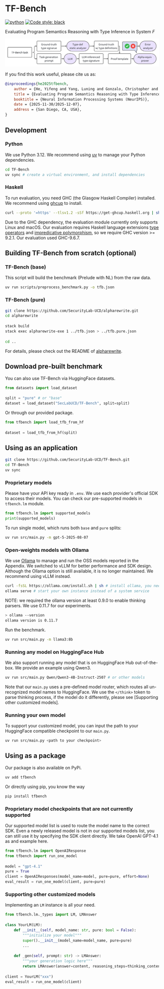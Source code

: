 # TF-Bench

[![python](https://img.shields.io/badge/Python-3.12-3776AB.svg?style=flat&logo=python&logoColor=white)](https://www.python.org)
[![Code style: black](https://img.shields.io/badge/code%20style-black-000000.svg)](https://github.com/psf/black)

Evaluating Program Semantics Reasoning with Type Inference in System _F_

![evaluation workflow](./imgs/tfb.png)

If you find this work useful, please cite us as:

```bibtex
@inproceedings{he2025tfbench,
    author = {He, Yifeng and Yang, Luning and Gonzalo, Christopher and Chen, Hao},
    title = {Evaluating Program Semantics Reasoning with Type Inference in System F},
    booktitle = {Neural Information Processing Systems (NeurIPS)},
    date = {2025-11-30/2025-12-07},
    address = {San Diego, CA, USA},
}
```

## Development

### Python

We use Python 3.12.
We recommend using [uv](https://docs.astral.sh/uv/getting-started/installation/) to manage your Python dependencies.

```sh
cd TF-Bench
uv sync # create a virtual environment, and install dependencies
```

### Haskell

To run evaluation, you need GHC (the Glasgow Haskell Compiler) installed.
We recommend using [ghcup](https://www.haskell.org/ghcup/) to install.

```sh
curl --proto '=https' --tlsv1.2 -sSf https://get-ghcup.haskell.org | sh
```

Due to the GHC dependency, the evaluation module currently only supports Linux and macOS.
Our evaluation requires Haskell language extensions [type operators](https://ghc.gitlab.haskell.org/ghc/doc/users_guide/exts/type_operators.html)
and [impredicative polymorphism](https://ghc.gitlab.haskell.org/ghc/doc/users_guide/exts/impredicative_types.html),
so we require GHC version >= 9.2.1.
Our evaluation used GHC-9.6.7.

## Building TF-Bench from scratch (optional)

### TF-Bench (base)

This script will build the benchmark (Prelude with NL) from the raw data.

```sh
uv run scripts/preprocess_benchmark.py -o tfb.json
```

### TF-Bench (pure)

```sh
git clone https://github.com/SecurityLab-UCD/alpharewrite.git
cd alpharewrite

stack build
stack exec alpharewrite-exe 1 ../tfb.json > ../tfb.pure.json

cd ..
```

For details, please check out the README of [alpharewrite](https://github.com/SecurityLab-UCD/alpharewrite).

## Download pre-built benchmark

You can also use TF-Bench via HuggingFace datasets.

```python
from datasets import load_dataset

split = "pure" # or "base"
dataset = load_dataset("SecLabUCD/TF-Bench", split=split)
```

Or through our provided package.

```python
from tfbench import load_tfb_from_hf

dataset = load_tfb_from_hf(split)
```

## Using as an application

```sh
git clone https://github.com/SecurityLab-UCD/TF-Bench.git
cd TF-Bench
uv sync
```

### Proprietary models

Please have your API key ready in `.env`.
We use each provider's official SDK to access their models.
You can check our pre-supported models in `tfbench.lm` module.

```python
from tfbench.lm import supported_models
print(supported_models)
```

To run single model, which runs both `base` and `pure` splits:

```sh
uv run src/main.py -m gpt-5-2025-08-07
```

### Open-weights models with Ollama

We use [Ollama](https://ollama.com/) to manage and run the OSS models reported in the Appendix.
We switched to vLLM for better performance and SDK design.
Although the Ollama option is still available,
it is no longer maintained.
We recommend using vLLM instead.

```sh
curl -fsSL https://ollama.com/install.sh | sh # install ollama, you need sudo for this
ollama serve # start your own instance instead of a system service
```

NOTE: we required the ollama version at least 0.9.0 to enable thinking parsers.
We use 0.11.7 for our experiments.

```sh
> ollama --version
ollama version is 0.11.7
```

Run the benchmark.

```sh
uv run src/main.py -m llama3:8b
```

### Running any model on HuggingFace Hub

We also support running any model that is on HuggingFace Hub out-of-the-box.
We provide an example using Qwen3.

```sh
uv run src/main.py Qwen/Qwen3-4B-Instruct-2507 # or other models
```

Note that our `main.py` uses a pre-defined model router,
which routes all un-recognized model names to HuggingFace.
We use the `</think>` token to parse thinking process,
if the model do it differently, please see [Supporting other customized models].

### Running your own model

To support your customized model,
you can input the path to your HuggingFace compatible checkpoint to our `main.py`.

```sh
uv run src/main.py <path to your checkpoint>
```

## Using as a package

Our package is also available on PyPi.

```sh
uv add tfbench
```

Or directly using pip, you know the way

```sh
pip install tfbench
```

### Proprietary model checkpoints that are not currently supported

Our supported model list is used to route the model name to the correct SDK.
Even a newly released model is not in our supported models list,
you can still use it by specifying the SDK client directly.
We take OpenAI GPT-4.1 as and example here.

```python
from tfbench.lm import OpenAIResponse
from tfbench import run_one_model

model = "gpt-4.1"
pure = True
client = OpenAIResponses(model_name=model, pure=pure, effort=None)
eval_result = run_one_model(client, pure=pure)
```

### Supporting other customized models

Implementing an `LM` instance is all your need.

```python
from tfbench.lm._types import LM, LMAnswer

class YourLM(LM):
    def __init__(self, model_name: str, pure: bool = False):
        """initialize your model"""
        super().__init__(model_name=model_name, pure=pure)
        ...

    def _gen(self, prompt: str) -> LMAnswer:
        """your generation logic here"""
        return LMAnswer(answer=content, reasoning_steps=thinking_content)

client = YourLM("xxx")
eval_result = run_one_model(client)
```
